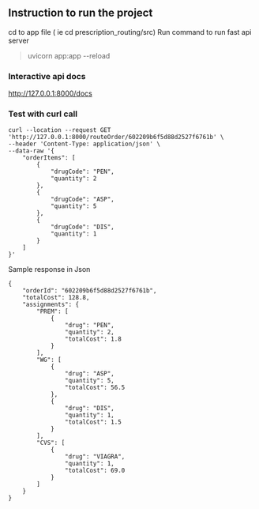 ## Instruction to run the project 
cd to app file ( ie cd prescription_routing/src)
Run command to run fast api server
> uvicorn app:app --reload

### Interactive api docs
http://127.0.0.1:8000/docs

### Test with curl call 
```
curl --location --request GET 'http://127.0.0.1:8000/routeOrder/602209b6f5d88d2527f6761b' \
--header 'Content-Type: application/json' \
--data-raw '{
    "orderItems": [
        {
            "drugCode": "PEN",
            "quantity": 2
        },
        {
            "drugCode": "ASP",
            "quantity": 5
        },
        {
            "drugCode": "DIS",
            "quantity": 1
        }
    ]
}'
```
Sample response in Json
```
{
    "orderId": "602209b6f5d88d2527f6761b",
    "totalCost": 128.8,
    "assignments": {
        "PREM": [
            {
                "drug": "PEN",
                "quantity": 2,
                "totalCost": 1.8
            }
        ],
        "WG": [
            {
                "drug": "ASP",
                "quantity": 5,
                "totalCost": 56.5
            },
            {
                "drug": "DIS",
                "quantity": 1,
                "totalCost": 1.5
            }
        ],
        "CVS": [
            {
                "drug": "VIAGRA",
                "quantity": 1,
                "totalCost": 69.0
            }
        ]
    }
}

```

